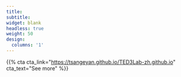 ```yaml
---
title:
subtitle:
widget: blank
headless: true
weight: 50
design:
  columns: '1'
---
```


{{% cta cta_link="https://tsangeyan.github.io/TED3Lab-zh.github.io" cta_text="See more" %}}
